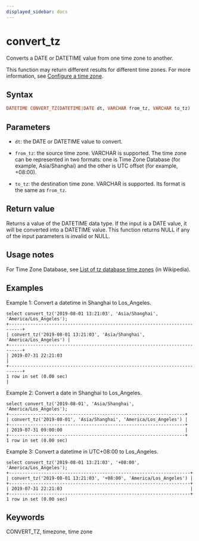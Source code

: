 ```yaml
---
displayed_sidebar: docs
---
```


# convert_tz

Converts a DATE or DATETIME value from one time zone to another.

This function may return different results for different time zones. For more information, see [Configure a time zone](../../../administration/management/timezone.md).

## Syntax

```Haskell
DATETIME CONVERT_TZ(DATETIME|DATE dt, VARCHAR from_tz, VARCHAR to_tz)
```

## Parameters

- `dt`: the DATE or DATETIME value to convert.

- `from_tz`: the source time zone. VARCHAR is supported. The time zone can be represented in two formats: one is Time Zone Database (for example, Asia/Shanghai) and the other is UTC offset (for example, +08:00).

- `to_tz`: the destination time zone. VARCHAR is supported. Its format is the same as `from_tz`.

## Return value

Returns a value of the DATETIME data type. If the input is a DATE value, it will be converted into a DATETIME value. This function returns NULL if any of the input parameters is invalid or NULL.

## Usage notes

For Time Zone Database, see [List of tz database time zones](https://en.wikipedia.org/wiki/List_of_tz_database_time_zones) (in Wikipedia).

## Examples

Example 1: Convert a datetime in Shanghai to Los_Angeles.

```plaintext
select convert_tz('2019-08-01 13:21:03', 'Asia/Shanghai', 'America/Los_Angeles');
+---------------------------------------------------------------------------+
| convert_tz('2019-08-01 13:21:03', 'Asia/Shanghai', 'America/Los_Angeles') |
+---------------------------------------------------------------------------+
| 2019-07-31 22:21:03                                                       |
+---------------------------------------------------------------------------+
1 row in set (0.00 sec)                                                       |
```

Example 2: Convert a date in Shanghai to Los_Angeles.

```plaintext
select convert_tz('2019-08-01', 'Asia/Shanghai', 'America/Los_Angeles');
+------------------------------------------------------------------+
| convert_tz('2019-08-01', 'Asia/Shanghai', 'America/Los_Angeles') |
+------------------------------------------------------------------+
| 2019-07-31 09:00:00                                              |
+------------------------------------------------------------------+
1 row in set (0.00 sec)
```

Example 3: Convert a datetime in UTC+08:00 to Los_Angeles.

```plaintext
select convert_tz('2019-08-01 13:21:03', '+08:00', 'America/Los_Angeles');
+--------------------------------------------------------------------+
| convert_tz('2019-08-01 13:21:03', '+08:00', 'America/Los_Angeles') |
+--------------------------------------------------------------------+
| 2019-07-31 22:21:03                                                |
+--------------------------------------------------------------------+
1 row in set (0.00 sec)
```

## Keywords

CONVERT_TZ, timezone, time zone
